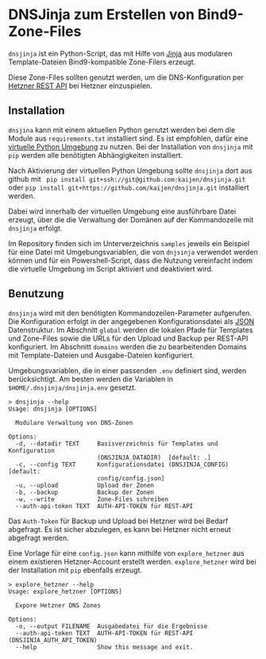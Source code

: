 # DNSJinja zum Erstellen von Bind9-Zone-Files

`dnsjinja` ist ein Python-Script, das mit Hilfe von [Jinja](https://palletsprojects.com/p/jinja/) aus modularen 
Template-Dateien Bind9-kompatible Zone-Filers erzeugt. 

Diese Zone-Files sollten genutzt werden, um die DNS-Konfiguration per [Hetzner REST API](https://dns.hetzner.com/api-docs) bei Hetzner einzuspielen.

## Installation

`dnsjina` kann mit einem aktuellen Python genutzt werden bei dem die Module aus `requirements.txt` installiert sind.
Es ist empfohlen, dafür eine [virtuelle Python Umgebung](https://realpython.com/python-virtual-environments-a-primer/) zu nutzen. Bei der Installation von `dnsjinja` mit `pip` werden alle benötigten Abhängigkeiten installiert.

Nach Aktivierung der virtuellen Python Umgebung sollte `dnsjinja` dort aus github mit
` pip install git+ssh://git@github.com:kaijen/dnsjinja.git` oder `pip install git+https://github.com/kaijen/dnsjinja.git` installiert werden. 

Dabei wird innerhalb der virtuellen Umgebung eine ausführbare Datei erzeugt, über die die Verwaltung der Domänen auf der Kommandozeile mit `dnsjinja` erfolgt.

Im Repository finden sich im Unterverzeichnis `samples` jeweils ein Beispiel für eine Datei mit Umgebungsvariablen, die von `dnjsinja` verwendet werden können und für ein Powershell-Script, dass die Nutzung vereinfacht indem die virtuelle Umgebung im Script aktiviert und deaktiviert wird.

## Benutzung

`dnsjinja` wird mit den benötigten Kommandozeilen-Parameter aufgerufen. Die Konfiguration erfolgt in 
der angegebenen Konfigurationsdatei als [JSON](https://www.json.org/json-en.html) Datenstruktur. 
Im Abschnitt `global` werden die lokalen Pfade für Templates
und Zone-Files sowie die URLs für den Upload und Backup per REST-API konfiguriert. Im Abschnitt `domains` werden die zu
bearbeitenden Domains mit Template-Dateien und Ausgabe-Dateien konfiguriert. 

Umgebungsvariablen, die in  einer passenden `.env` definiert sind, werden berücksichtigt. Am besten werden die Variablen
in `$HOME/.dnsjinja/dnsjinja.env` gesetzt. 

```
> dnsjinja --help
Usage: dnsjinja [OPTIONS]

  Modulare Verwaltung von DNS-Zonen

Options:
  -d, --datadir TEXT     Basisverzeichnis für Templates und Konfiguration
                         (DNSJINJA_DATADIR)  [default: .]
  -c, --config TEXT      Konfigurationsdatei (DNSJINJA_CONFIG)  [default:
                         config/config.json]
  -u, --upload           Upload der Zonen
  -b, --backup           Backup der Zonen
  -w, --write            Zone-Files schreiben
  --auth-api-token TEXT  AUTH-API-TOKEN für REST-API
```

Das `Auth-Token` für Backup und Upload bei Hetzner wird bei Bedarf abgefragt. Es ist sicher abzulegen, es kann
bei Hetzner nicht erneut abgefragt werden.

Eine Vorlage für eine `config.json` kann mithilfe von `explore_hetzner` aus einem existieren Hetzner-Account erstellt werden.
`explore_hetzner` wird bei der Installation mit `pip` ebenfalls erzeugt.

```
> explore_hetzner --help
Usage: explore_hetzner [OPTIONS]

  Expore Hetzner DNS Zones

Options:
  -o, --output FILENAME  Ausgabedatei für die Ergebnisse
  --auth-api-token TEXT  AUTH-API-TOKEN für REST-API (DNSJINJA_AUTH_API_TOKEN)
  --help                 Show this message and exit.
```
